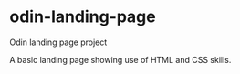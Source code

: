 # odin-landing-page
Odin landing page project

A basic landing page showing use of HTML and CSS skills.